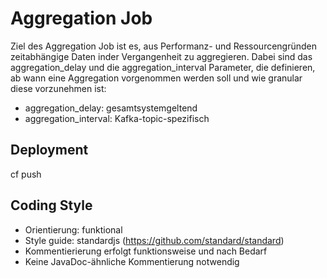 # Aggregation Job

Ziel des Aggregation Job ist es, aus Performanz- und Ressourcengründen zeitabhängige Daten inder Vergangenheit zu aggregieren.
Dabei sind das aggregation_delay und die aggregation_interval Parameter, die definieren, ab wann eine Aggregation vorgenommen werden soll und wie granular diese vorzunehmen ist:

* aggregation_delay: gesamtsystemgeltend
* aggregation_interval: Kafka-topic-spezifisch

## Deployment

cf push

## Coding Style

* Orientierung: funktional
* Style guide: standardjs (https://github.com/standard/standard)
* Kommentierierung erfolgt funktionsweise und nach Bedarf
* Keine JavaDoc-ähnliche Kommentierung notwendig
